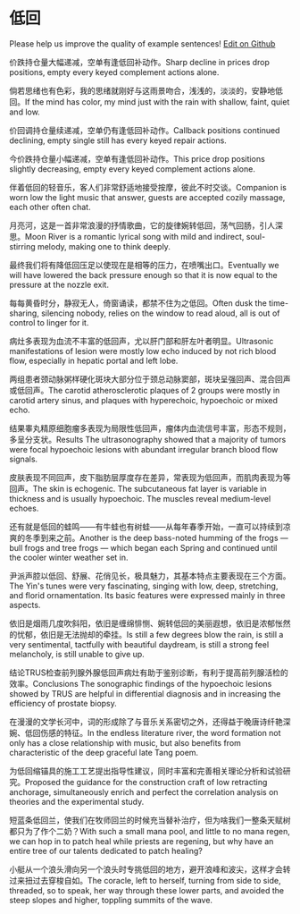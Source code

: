 # 低回

Please help us improve the quality of example sentences! [Edit on Github](https://github.com/jiyushe/jiyu-example-sentence-source/blob/main/chinese/dihui.md)

<p><span class="chinese">价跌持仓量大幅递减，空单有逢低回补动作。</span><span class="english">Sharp decline in prices drop positions, empty every keyed complement actions alone.</span></p>

<p><span class="chinese">倘若思绪也有色彩，我的思绪就刚好与这雨景吻合，浅浅的，淡淡的，安静地低回。</span><span class="english">If the mind has color, my mind just with the rain with shallow, faint, quiet and low.</span></p>

<p><span class="chinese">价回调持仓量续递减，空单仍有逢低回补动作。</span><span class="english">Callback positions continued declining, empty single still has every keyed repair actions.</span></p>

<p><span class="chinese">今价跌持仓量小幅递减，空单有逢低回补动作。</span><span class="english">This price drop positions slightly decreasing, empty every keyed complement actions alone.</span></p>

<p><span class="chinese">伴着低回的轻音乐，客人们非常舒适地接受按摩，彼此不时交谈。</span><span class="english">Companion is worn low the light music that answer, guests are accepted cozily massage, each other often chat.</span></p>

<p><span class="chinese">月亮河，这是一首非常浪漫的抒情歌曲，它的旋律婉转低回，荡气回肠，引人深思。</span><span class="english">Moon River is a romantic lyrical song with mild and indirect, soul-stirring melody, making one to think deeply.</span></p>

<p><span class="chinese">最终我们将有降低回压足以使现在是相等的压力，在喷嘴出口。</span><span class="english">Eventually we will have lowered the back pressure enough so that it is now equal to the pressure at the nozzle exit.</span></p>

<p><span class="chinese">每每黄昏时分，静寂无人，倚窗诵读，都禁不住为之低回。</span><span class="english">Often dusk the time-sharing, silencing nobody, relies on the window to read aloud, all is out of control to linger for it.</span></p>

<p><span class="chinese">病灶多表现为血流不丰富的低回声，尤以肝门部和肝左叶者明显。</span><span class="english">Ultrasonic manifestations of lesion were mostly low echo induced by not rich blood flow, especially in hepatic portal and left lobe.</span></p>

<p><span class="chinese">两组患者颈动脉粥样硬化斑块大部分位于颈总动脉窦部，斑块呈强回声、混合回声或低回声。</span><span class="english">The carotid atherosclerotic plaques of 2 groups were mostly in carotid artery sinus, and plaques with hyperechoic, hypoechoic or mixed echo.</span></p>

<p><span class="chinese">结果睾丸精原细胞瘤多表现为局限性低回声，瘤体内血流信号丰富，形态不规则，多呈分支状。</span><span class="english">Results The ultrasonography showed that a majority of tumors were focal hypoechoic lesions with abundant irregular branch blood flow signals.</span></p>

<p><span class="chinese">皮肤表现不同回声，皮下脂肪层厚度存在差异，常表现为低回声，而肌肉表现为等回声。</span><span class="english">The skin is echogenic. The subcutaneous fat layer is variable in thickness and is usually hypoechoic. The muscles reveal medium-level echoes.</span></p>

<p><span class="chinese">还有就是低回的蛙鸣——有牛蛙也有树蛙——从每年春季开始，一直可以持续到凉爽的冬季到来之前。</span><span class="english">Another is the deep bass-noted humming of the frogs — bull frogs and tree frogs — which began each Spring and continued until the cooler winter weather set in.</span></p>

<p><span class="chinese">尹派声腔以低回、舒展、花俏见长，极具魅力，其基本特点主要表现在三个方面。</span><span class="english">The Yin's tunes were very fascinating, singing with low, deep, stretching, and florid ornamentation. Its basic features were expressed mainly in three aspects.</span></p>

<p><span class="chinese">依旧是烟雨几度吹斜阳，依旧是缠绵悱恻、婉转低回的美丽遐想，依旧是浓郁怅然的忧郁，依旧是无法抛却的牵挂。</span><span class="english">Is still a few degrees blow the rain, is still a very sentimental, tactfully with beautiful daydream, is still a strong feel melancholy, is still unable to give up.</span></p>

<p><span class="chinese">结论TRUS检查前列腺外腺低回声病灶有助于鉴别诊断，有利于提高前列腺活检的效率。</span><span class="english">Conclusions The sonographic findings of the hypoechoic lesions showed by TRUS are helpful in differential diagnosis and in increasing the efficiency of prostate biopsy.</span></p>

<p><span class="chinese">在漫漫的文学长河中，词的形成除了与音乐关系密切之外，还得益于晚唐诗纤艳深婉、低回伤感的特征。</span><span class="english">In the endless literature river, the word formation not only has a close relationship with music, but also benefits from characteristic of the deep graceful late Tang poem.</span></p>

<p><span class="chinese">为低回缩锚具的施工工艺提出指导性建议，同时丰富和完善相关理论分析和试验研究。</span><span class="english">Proposed the guidance for the construction craft of low retracting anchorage, simultaneously enrich and perfect the correlation analysis on theories and the experimental study.</span></p>

<p><span class="chinese">短蓝条低回兰，使我们在牧师回兰的时候充当替补治疗，但为啥我们一整条天赋树都只为了作个二奶？</span><span class="english">With such a small mana pool, and little to no mana regen, we can hop in to patch heal while priests are regening, but why have an entire tree of our talents dedicated to patch healing?</span></p>

<p><span class="chinese">小艇从一个浪头滑向另一个浪头时专挑低回的地方，避开浪峰和波尖，这样才会转过来扭过去穿梭自如。</span><span class="english">The coracle, left to herself, turning from side to side, threaded, so to speak, her way through these lower parts, and avoided the steep slopes and higher, toppling summits of the wave.</span></p>

